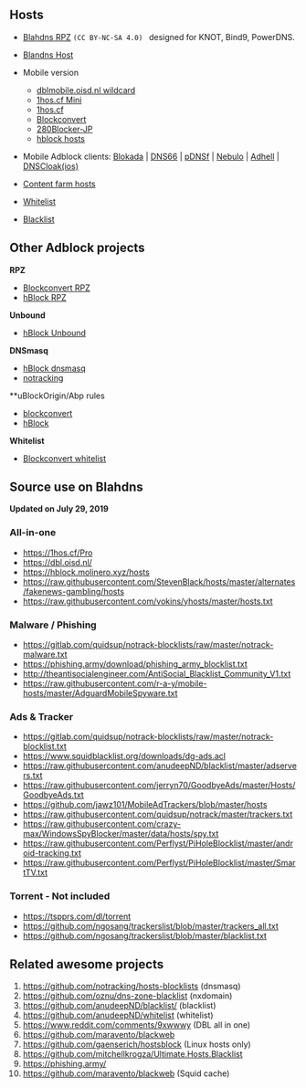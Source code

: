 ## Hosts

* [Blahdns RPZ](https://raw.githubusercontent.com/ookangzheng/blahdns/master/hosts/rpz.blacklist) `(CC BY-NC-SA 4.0)
` designed for KNOT, Bind9, PowerDNS.

* [Blandns Host](https://github.com/ookangzheng/blahdns/blob/master/hosts/adsblock.list?raw=true)


* Mobile version
  * [dblmobile.oisd.nl wildcard](https://dblmobile.oisd.nl)
  * [1hos.cf Mini](https://1hos.cf/mini)
  * [1hos.cf](https://1hos.cf)
  * [Blockconvert](https://raw.githubusercontent.com/mkb2091/blockconvert/master/output/hosts.txt)
  * [280Blocker-JP](https://280blocker.net/files/280blocker_domain.txt)
  * [hblock hosts](https://hblock.molinero.xyz/hosts)

* Mobile Adblock clients: [Blokada](https://github.com/blokadaorg/blokada) | [DNS66](https://github.com/julian-klode/dns66) | [pDNSf](https://zenz-solutions.de/personaldnsfilter) | [Nebulo](https://play.google.com/store/apps/details?id=com.frostnerd.smokescreen&hl=en_US) | [Adhell](https://play.google.com/store/apps/details?id=com.getadhell.androidapp&hl=en_US) | [DNSCloak(ios)](https://apps.apple.com/us/app/dnscloak-secure-dns-client/id1452162351)

* [Content farm hosts](https://raw.githubusercontent.com/ookangzheng/blahdns/master/hosts/contentfarms.host)
* [Whitelist](https://raw.githubusercontent.com/ookangzheng/blahdns/master/hosts/whitelist.txt)
* [Blacklist](https://raw.githubusercontent.com/ookangzheng/blahdns/master/hosts/blacklist.txt)

## Other Adblock projects

**RPZ**
* [Blockconvert RPZ](https://raw.githubusercontent.com/mkb2091/blockconvert/master/output/domains.rpz)
* [hBlock RPZ](https://hblock.molinero.dev/hosts_rpz.txt)

**Unbound**

* [hBlock Unbound](https://hblock.molinero.dev/hosts_unbound.conf)

**DNSmasq**

* [hBlock dnsmasq](https://hblock.molinero.dev/hosts_dnsmasq.conf)
* [notracking](https://github.com/notracking/hosts-blocklists)

**uBlockOrigin/Abp rules

* [blockconvert](https://raw.githubusercontent.com/mkb2091/blockconvert/master/output/adblock.txt)
* [hBlock](https://hblock.molinero.dev/hosts_adblock.txt)

**Whitelist**

* [Blockconvert whitelist](https://raw.githubusercontent.com/mkb2091/blockconvert/master/output/whitelist_domains.txt)

## Source use on Blahdns 
**Updated on July 29, 2019**

### All-in-one
* https://1hos.cf/Pro
* https://dbl.oisd.nl/
* https://hblock.molinero.xyz/hosts
* https://raw.githubusercontent.com/StevenBlack/hosts/master/alternates/fakenews-gambling/hosts
* https://raw.githubusercontent.com/vokins/yhosts/master/hosts.txt

### Malware / Phishing
* https://gitlab.com/quidsup/notrack-blocklists/raw/master/notrack-malware.txt
* https://phishing.army/download/phishing_army_blocklist.txt
* http://theantisocialengineer.com/AntiSocial_Blacklist_Community_V1.txt
*	https://raw.githubusercontent.com/r-a-y/mobile-hosts/master/AdguardMobileSpyware.txt

### Ads & Tracker
* https://gitlab.com/quidsup/notrack-blocklists/raw/master/notrack-blocklist.txt
* https://www.squidblacklist.org/downloads/dg-ads.acl
* https://raw.githubusercontent.com/anudeepND/blacklist/master/adservers.txt
* https://raw.githubusercontent.com/jerryn70/GoodbyeAds/master/Hosts/GoodbyeAds.txt
* https://github.com/jawz101/MobileAdTrackers/blob/master/hosts
* https://raw.githubusercontent.com/quidsup/notrack/master/trackers.txt
* https://raw.githubusercontent.com/crazy-max/WindowsSpyBlocker/master/data/hosts/spy.txt
* https://raw.githubusercontent.com/Perflyst/PiHoleBlocklist/master/android-tracking.txt
* https://raw.githubusercontent.com/Perflyst/PiHoleBlocklist/master/SmartTV.txt

### Torrent - Not included
* https://tspprs.com/dl/torrent
* https://github.com/ngosang/trackerslist/blob/master/trackers_all.txt
* https://github.com/ngosang/trackerslist/blob/master/blacklist.txt

## Related awesome projects
1. https://github.com/notracking/hosts-blocklists (dnsmasq)
2. https://github.com/oznu/dns-zone-blacklist (nxdomain)
3. https://github.com/anudeepND/blacklist/ (blacklist)
4. https://github.com/anudeepND/whitelist (whitelist)
5. https://www.reddit.com/comments/9xwwwy (DBL all in one)
6. https://github.com/maravento/blackweb
7. https://github.com/gaenserich/hostsblock (Linux hosts only)
8. https://github.com/mitchellkrogza/Ultimate.Hosts.Blacklist 
9. https://phishing.army/
10. https://github.com/maravento/blackweb (Squid cache)
